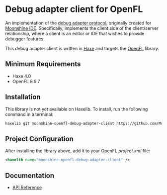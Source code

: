# Debug adapter client for OpenFL

An implementation of the [debug adapter protocol](https://microsoft.github.io/debug-adapter-protocol/), originally created for [Moonshine IDE](https://moonshine-ide.com/). Specifically, implements the client side of the client/server relationship, where a client is an editor or IDE that wishes to provide debugger features.

This debug adapter client is written in [Haxe](https://haxe.org/) and targets the [OpenFL](https://openfl.org/) library.

## Minimum Requirements

- Haxe 4.0
- OpenFL 8.9.7

## Installation

This library is not yet available on Haxelib. To install, run the following command in a terminal:

```sh
haxelib git moonshine-openfl-debug-adapter-client https://github.com/Moonshine-IDE/moonshine-openfl-debug-adapter-client.git
```

## Project Configuration

After installing the library above, add it to your OpenFL _project.xml_ file:

```xml
<haxelib name="moonshine-openfl-debug-adapter-client" />
```

## Documentation

- [API Reference](https://moonshine-ide.github.io/moonshine-openfl-debug-adapter-client/)
